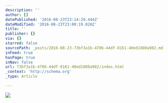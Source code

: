 ```yaml
---
description: ''
author: []
datePublished: '2016-08-23T23:14:29.444Z'
dateModified: '2016-08-23T23:00:19.028Z'
title: ''
publisher: {}
via: {}
starred: false
sourcePath: _posts/2016-08-23-73bf3a1b-4706-44df-8161-40ed1808a982.md
inFeed: true
hasPage: true
inNav: false
url: 73bf3a1b-4706-44df-8161-40ed1808a982/index.html
_context: 'http://schema.org'
_type: Article

---
```

![](https://the-grid-user-content.s3-us-west-2.amazonaws.com/5d8018a9-9ac3-4796-a216-59cd31ac2233.jpg)